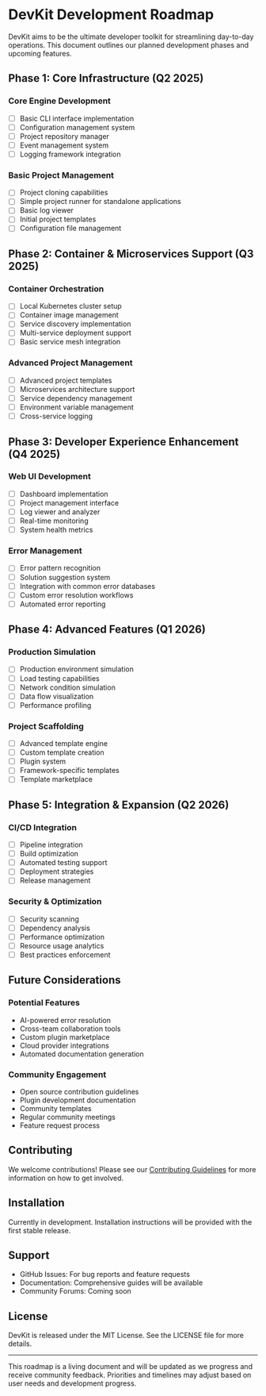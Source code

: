 # DevKit Development Roadmap

DevKit aims to be the ultimate developer toolkit for streamlining day-to-day operations. This document outlines our planned development phases and upcoming features.

## Phase 1: Core Infrastructure (Q2 2025)

### Core Engine Development
- [ ] Basic CLI interface implementation
- [ ] Configuration management system
- [ ] Project repository manager
- [ ] Event management system
- [ ] Logging framework integration

### Basic Project Management
- [ ] Project cloning capabilities
- [ ] Simple project runner for standalone applications
- [ ] Basic log viewer
- [ ] Initial project templates
- [ ] Configuration file management

## Phase 2: Container & Microservices Support (Q3 2025)

### Container Orchestration
- [ ] Local Kubernetes cluster setup
- [ ] Container image management
- [ ] Service discovery implementation
- [ ] Multi-service deployment support
- [ ] Basic service mesh integration

### Advanced Project Management
- [ ] Advanced project templates
- [ ] Microservices architecture support
- [ ] Service dependency management
- [ ] Environment variable management
- [ ] Cross-service logging

## Phase 3: Developer Experience Enhancement (Q4 2025)

### Web UI Development
- [ ] Dashboard implementation
- [ ] Project management interface
- [ ] Log viewer and analyzer
- [ ] Real-time monitoring
- [ ] System health metrics

### Error Management
- [ ] Error pattern recognition
- [ ] Solution suggestion system
- [ ] Integration with common error databases
- [ ] Custom error resolution workflows
- [ ] Automated error reporting

## Phase 4: Advanced Features (Q1 2026)

### Production Simulation
- [ ] Production environment simulation
- [ ] Load testing capabilities
- [ ] Network condition simulation
- [ ] Data flow visualization
- [ ] Performance profiling

### Project Scaffolding
- [ ] Advanced template engine
- [ ] Custom template creation
- [ ] Plugin system
- [ ] Framework-specific templates
- [ ] Template marketplace

## Phase 5: Integration & Expansion (Q2 2026)

### CI/CD Integration
- [ ] Pipeline integration
- [ ] Build optimization
- [ ] Automated testing support
- [ ] Deployment strategies
- [ ] Release management

### Security & Optimization
- [ ] Security scanning
- [ ] Dependency analysis
- [ ] Performance optimization
- [ ] Resource usage analytics
- [ ] Best practices enforcement

## Future Considerations

### Potential Features
- AI-powered error resolution
- Cross-team collaboration tools
- Custom plugin marketplace
- Cloud provider integrations
- Automated documentation generation

### Community Engagement
- Open source contribution guidelines
- Plugin development documentation
- Community templates
- Regular community meetings
- Feature request process

## Contributing

We welcome contributions! Please see our [Contributing Guidelines](CONTRIBUTING.md) for more information on how to get involved.

## Installation

Currently in development. Installation instructions will be provided with the first stable release.

## Support

- GitHub Issues: For bug reports and feature requests
- Documentation: Comprehensive guides will be available
- Community Forums: Coming soon

## License

DevKit is released under the MIT License. See the LICENSE file for more details.

---

This roadmap is a living document and will be updated as we progress and receive community feedback. Priorities and timelines may adjust based on user needs and development progress.
